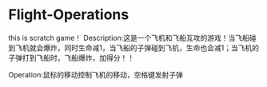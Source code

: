 # Flight-Operations
this is scratch game！
Description:这是一个飞机和飞船互攻的游戏！当飞船碰到飞机就会爆炸，同时生命减1，当飞船的子弹碰到飞机，生命也会减1；当飞机的子弹打到飞船时，飞船爆炸，加得分！！

Operation:鼠标的移动控制飞机的移动，空格键发射子弹
